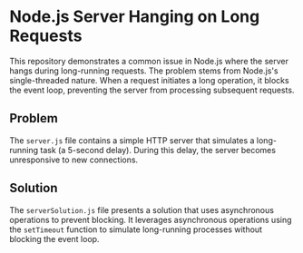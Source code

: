 # Node.js Server Hanging on Long Requests

This repository demonstrates a common issue in Node.js where the server hangs during long-running requests.  The problem stems from Node.js's single-threaded nature.  When a request initiates a long operation, it blocks the event loop, preventing the server from processing subsequent requests.

## Problem

The `server.js` file contains a simple HTTP server that simulates a long-running task (a 5-second delay).  During this delay, the server becomes unresponsive to new connections.

## Solution

The `serverSolution.js` file presents a solution that uses asynchronous operations to prevent blocking. It leverages asynchronous operations using the `setTimeout` function to simulate long-running processes without blocking the event loop.